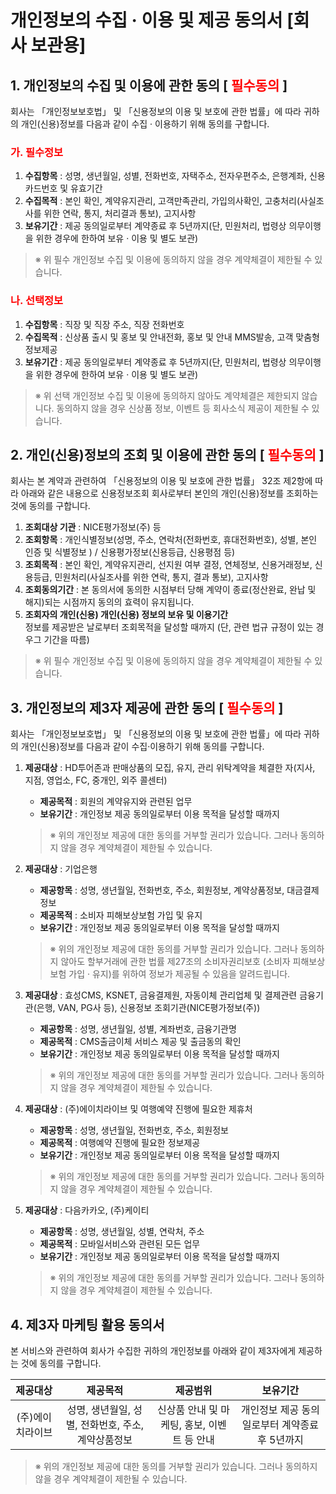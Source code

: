 # 개인정보의 수집 · 이용 및 제공 동의서 [회사 보관용]
## 1. 개인정보의 수집 및 이용에 관한 동의 [<span style="color:red"> 필수동의 </span>]
회사는 「개인정보보호법」 및 「신용정보의 이용 및 보호에 관한 법률」에 따라 귀하의 개인(신용)정보를 다음과 같이 수집 · 이용하기 위해 동의를 구합니다.  
### <span style="color:red"> 가. 필수정보 </span>
1. **수집항목** : 성명, 생년월일, 성별, 전화번호, 자택주소, 전자우편주소, 은행계좌, 신용카드번호 및 유효기간
2. **수집목적** : 본인 확인, 계약유지관리, 고객만족관리, 가입의사확인, 고충처리(사실조사를 위한 연락, 통지, 처리결과 통보), 고지사항
3. **보유기간** : 제공 동의일로부터 계약종료 후 5년까지(단, 민원처리, 법령상 의무이행을 위한 경우에 한하여 보유 · 이용 및 별도 보관)  
>※ 위 필수 개인정보 수집 및 이용에 동의하지 않을 경우 계약체결이 제한될 수 있습니다.
### <span style="color:red"> 나. 선택정보 </span>
1. **수집항목** : 직장 및 직장 주소, 직장 전화번호
2. **수집목적** : 신상품 출시 및 홍보 및 안내전화, 홍보 및 안내 MMS발송, 고객 맞춤형 정보제공
3. **보유기간** : 제공 동의일로부터 계약종료 후 5년까지(단, 민원처리, 법령상 의무이행을 위한 경우에 한하여 보유 · 이용 및 별도 보관)
>※ 위 선택 개인정보 수집 및 이용에 동의하지 않아도 계약체결은 제한되지 않습니다. 동의하지 않을 경우 신상품 정보, 이벤트 등 회사소식 제공이 제한될 수 있습니다.

## 2. 개인(신용)정보의 조회 및 이용에 관한 동의 [<span style="color:red"> 필수동의 </span>]
회사는 본 계약과 관련하여 「신용정보의 이용 및 보호에 관한 법률」 32조 제2항에 따라 아래와 같은 내용으로 신용정보조회 회사로부터 본인의 개인(신용)정보를 조회하는 것에 동의를 구합니다.
1. **조회대상 기관** : NICE평가정보(주) 등
2. **조회항목** : 개인식별정보(성명, 주소, 연락처(전화번호, 휴대전화번호), 성별, 본인 인증 및 식별정보 ) / 신용평가정보(신용등급, 신용평점 등)
3. **조회목적** : 본인 확인, 계약유지관리, 선지원 여부 결정, 연체정보, 신용거래정보, 신용등급, 민원처리(사실조사를 위한 연락, 통지, 결과 통보), 고지사항
4.  **조회동의기간** : 본 동의서에 동의한 시점부터 당해 계약이 종료(정산완료, 완납 및 해지)되는 시점까지 동의의 효력이 유지됩니다.
5.  **조회자의 개인(신용) 개인(신용) 정보의 보유 및 이용기간**  
   정보를 제공받은 날로부터 조회목적을 달성할 때까지 (단, 관련 법규 규정이 있는 경우그 기간을 따름)  
>※ 위 필수 개인정보 수집 및 이용에 동의하지 않을 경우 계약체결이 제한될 수 있습니다.

## 3. 개인정보의 제3자 제공에 관한 동의 [<span style="color:red"> 필수동의 </span>]
회사는 「개인정보보호법」 및 「신용정보의 이용 및 보호에 관한 법률」에 따라 귀하의 개인(신용)정보를 다음과 같이 수집·이용하기 위해 동의를 구합니다.

1. **제공대상** : HD투어존과 판매상품의 모집, 유지, 관리 위탁계약을 체결한 자(지사, 지점, 영업소, FC, 중개인, 외주 콜센터)
   - **제공목적** : 회원의 계약유지와 관련된 업무
   - **보유기간** : 개인정보 제공 동의일로부터 이용 목적을 달성할 때까지
    >※ 위의 개인정보 제공에 대한 동의를 거부할 권리가 있습니다. 그러나 동의하지 않을 경우 계약체결이 제한될 수 있습니다.
2. **제공대상** : 기업은행
    - **제공항목** : 성명, 생년월일, 전화번호, 주소, 회원정보, 계약상품정보, 대금결제정보
    - **제공목적** : 소비자 피해보상보험 가입 및 유지
    - **보유기간** : 개인정보 제공 동의일로부터 이용 목적을 달성할 때까지
    >※ 위의 개인정보 제공에 대한 동의를 거부할 권리가 있습니다.
그러나 동의하지 않아도 할부거래에 관한 법률 제27조의 소비자권리보호 (소비자 피해보상보험 가입 · 유지)를 위하여 정보가 제공될 수 있음을 알려드립니다.

3. **제공대상** : 효성CMS, KSNET, 금융결제원, 자동이체 관리업체 및 결제관련 금융기관(은행, VAN, PG사 등), 신용정보 조회기관(NICE평가정보(주))
   - **제공항목** : 성명, 생년월일, 성별, 계좌번호, 금융기관명
   - **제공목적** : CMS출금이체 서비스 제공 및 출금동의 확인
   - **보유기간** : 개인정보 제공 동의일로부터 이용 목적을 달성할 때까지
    >※ 위의 개인정보 제공에 대한 동의를 거부할 권리가 있습니다. 그러나 동의하지 않을 경우 계약체결이 제한될 수 있습니다.

4. **제공대상** : (주)에이치라이브 및 여행예약 진행에 필요한 제휴처
   - **제공항목** : 성명, 생년월일, 전화번호, 주소, 회원정보
   - **제공목적** : 여행예약 진행에 필요한 정보제공
   - **보유기간** : 개인정보 제공 동의일로부터 이용 목적을 달성할 때까지
    >※ 위의 개인정보 제공에 대한 동의를 거부할 권리가 있습니다. 그러나 동의하지 않을 경우 계약체결이 제한될 수 있습니다.

5. **제공대상** : 다음카카오, (주)케이티
   - **제공항목** : 성명, 생년월일, 성별, 연락처, 주소
   - **제공목적** : 모바일서비스와 관련된 모든 업무
   - **보유기간** : 개인정보 제공 동의일로부터 이용 목적을 달성할 때까지
    >※ 위의 개인정보 제공에 대한 동의를 거부할 권리가 있습니다. 그러나 동의하지 않을 경우 계약체결이 제한될 수 있습니다.

## 4. 제3자 마케팅 활용 동의서
본 서비스와 관련하여 회사가 수집한 귀하의 개인정보를 아래와 같이 제3자에게 제공하는 것에 동의를 구합니다.

| **제공대상** | **제공목적** | **제공범위** | **보유기간** |
|:----------------:|:---------------:|:-----------:|:---------:|
|(주)에이치라이브|성명, 생년월일, 성별, 전화번호, 주소, 계약상품정보|신상품 안내 및 마케팅, 홍보, 이벤트 등 안내|개인정보 제공 동의일로부터 계약종료 후 5년까지| 
>※ 위의 개인정보 제공에 대한 동의를 거부할 권리가 있습니다. 그러나 동의하지 않을 경우 계약체결이 제한될 수 있습니다.


